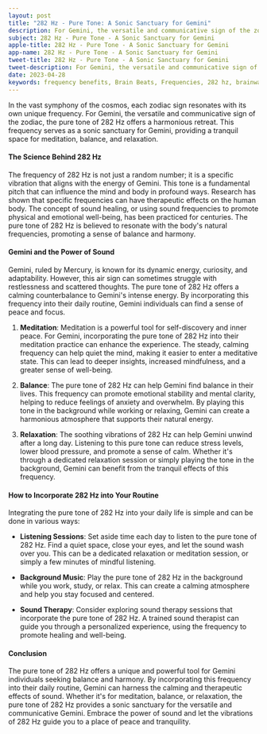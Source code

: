 ```yaml
---
layout: post
title: "282 Hz - Pure Tone: A Sonic Sanctuary for Gemini"
description: For Gemini, the versatile and communicative sign of the zodiac, the pure tone of 282 Hz offers a harmonious retreat.
subject: 282 Hz - Pure Tone - A Sonic Sanctuary for Gemini
apple-title: 282 Hz - Pure Tone - A Sonic Sanctuary for Gemini
app-name: 282 Hz - Pure Tone - A Sonic Sanctuary for Gemini
tweet-title: 282 Hz - Pure Tone - A Sonic Sanctuary for Gemini
tweet-description: For Gemini, the versatile and communicative sign of the zodiac, the pure tone of 282 Hz offers a harmonious retreat.
date: 2023-04-28
keywords: frequency benefits, Brain Beats, Frequencies, 282 hz, brainwave entrainment, sound therapy, gemini, meditation, healing, pure tones
---
```


In the vast symphony of the cosmos, each zodiac sign resonates with its own unique frequency. For Gemini, the versatile and communicative sign of the zodiac, the pure tone of 282 Hz offers a harmonious retreat. This frequency serves as a sonic sanctuary for Gemini, providing a tranquil space for meditation, balance, and relaxation.

#### The Science Behind 282 Hz

The frequency of 282 Hz is not just a random number; it is a specific vibration that aligns with the energy of Gemini. This tone is a fundamental pitch that can influence the mind and body in profound ways. Research has shown that specific frequencies can have therapeutic effects on the human body. The concept of sound healing, or using sound frequencies to promote physical and emotional well-being, has been practiced for centuries. The pure tone of 282 Hz is believed to resonate with the body's natural frequencies, promoting a sense of balance and harmony.

#### Gemini and the Power of Sound

Gemini, ruled by Mercury, is known for its dynamic energy, curiosity, and adaptability. However, this air sign can sometimes struggle with restlessness and scattered thoughts. The pure tone of 282 Hz offers a calming counterbalance to Gemini's intense energy. By incorporating this frequency into their daily routine, Gemini individuals can find a sense of peace and focus.

1. **Meditation**: Meditation is a powerful tool for self-discovery and inner peace. For Gemini, incorporating the pure tone of 282 Hz into their meditation practice can enhance the experience. The steady, calming frequency can help quiet the mind, making it easier to enter a meditative state. This can lead to deeper insights, increased mindfulness, and a greater sense of well-being.

2. **Balance**: The pure tone of 282 Hz can help Gemini find balance in their lives. This frequency can promote emotional stability and mental clarity, helping to reduce feelings of anxiety and overwhelm. By playing this tone in the background while working or relaxing, Gemini can create a harmonious atmosphere that supports their natural energy.

3. **Relaxation**: The soothing vibrations of 282 Hz can help Gemini unwind after a long day. Listening to this pure tone can reduce stress levels, lower blood pressure, and promote a sense of calm. Whether it's through a dedicated relaxation session or simply playing the tone in the background, Gemini can benefit from the tranquil effects of this frequency.

#### How to Incorporate 282 Hz into Your Routine

Integrating the pure tone of 282 Hz into your daily life is simple and can be done in various ways:

- **Listening Sessions**: Set aside time each day to listen to the pure tone of 282 Hz. Find a quiet space, close your eyes, and let the sound wash over you. This can be a dedicated relaxation or meditation session, or simply a few minutes of mindful listening.

- **Background Music**: Play the pure tone of 282 Hz in the background while you work, study, or relax. This can create a calming atmosphere and help you stay focused and centered.

- **Sound Therapy**: Consider exploring sound therapy sessions that incorporate the pure tone of 282 Hz. A trained sound therapist can guide you through a personalized experience, using the frequency to promote healing and well-being.

#### Conclusion

The pure tone of 282 Hz offers a unique and powerful tool for Gemini individuals seeking balance and harmony. By incorporating this frequency into their daily routine, Gemini can harness the calming and therapeutic effects of sound. Whether it's for meditation, balance, or relaxation, the pure tone of 282 Hz provides a sonic sanctuary for the versatile and communicative Gemini. Embrace the power of sound and let the vibrations of 282 Hz guide you to a place of peace and tranquility.